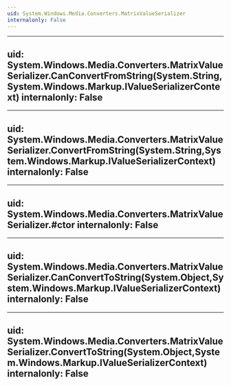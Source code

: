 ```yaml
---
uid: System.Windows.Media.Converters.MatrixValueSerializer
internalonly: False
---
```


---
uid: System.Windows.Media.Converters.MatrixValueSerializer.CanConvertFromString(System.String,System.Windows.Markup.IValueSerializerContext)
internalonly: False
---

---
uid: System.Windows.Media.Converters.MatrixValueSerializer.ConvertFromString(System.String,System.Windows.Markup.IValueSerializerContext)
internalonly: False
---

---
uid: System.Windows.Media.Converters.MatrixValueSerializer.#ctor
internalonly: False
---

---
uid: System.Windows.Media.Converters.MatrixValueSerializer.CanConvertToString(System.Object,System.Windows.Markup.IValueSerializerContext)
internalonly: False
---

---
uid: System.Windows.Media.Converters.MatrixValueSerializer.ConvertToString(System.Object,System.Windows.Markup.IValueSerializerContext)
internalonly: False
---
